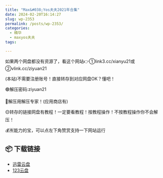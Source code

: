 ```yaml
---
title: "Max&#038;Yos夫夫2021年合集"
date: 2024-02-20T16:14:27
slug: wp-2353
permalink: /posts/wp-2353/
categories:
  - 精华
  - maxyos夫夫
tags:

---
```


如果两个网盘都没有资源了，看这个网站👉①link3.cc/xianyu21或②vlink.cc/ziyuan21

(本站)不需要注册账号！直接转存到对应网盘OK？懂吧！

🟢解压密码:ziyuan21

🔵解压用解压专家！(应用商店有)

🟡转存的链接网盘有教程！一定要看教程！按教程操作！不按教程操作你不会解压！

💰🈶能力的宝，可以点左下角赞赏支持一下网站运行

## 📦 下载链接
- [迅雷云盘](https://blziyuan21.com/pay-download/2353?key=118ac3a1d0&down_id=0)
- [123云盘](https://blziyuan21.com/pay-download/2353?key=118ac3a1d0&down_id=1)

